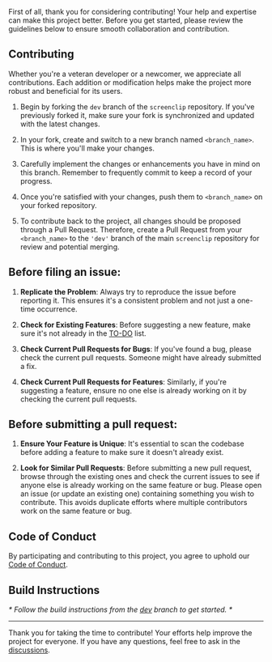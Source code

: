 First of all, thank you for considering contributing! Your help and expertise can make this project better. Before you get started, please review the guidelines below to ensure smooth collaboration and contribution.

## Contributing

Whether you're a veteran developer or a newcomer, we appreciate all contributions. Each addition or modification helps make the project more robust and beneficial for its users.

1. Begin by forking the `dev` branch of the `screenclip` repository. If you've previously forked it, make sure your fork is synchronized and updated with the latest changes.

2. In your fork, create and switch to a new branch named `<branch_name>`. This is where you'll make your changes.

3. Carefully implement the changes or enhancements you have in mind on this branch. Remember to frequently commit to keep a record of your progress.

4. Once you're satisfied with your changes, push them to `<branch_name>` on your forked repository.

5. To contribute back to the project, all changes should be proposed through a Pull Request. Therefore, create a Pull Request from your `<branch_name>` to the `'dev'` branch of the main `screenclip` repository for review and potential merging.

## Before filing an issue:

1. **Replicate the Problem**: Always try to reproduce the issue before reporting it. This ensures it's a consistent problem and not just a one-time occurrence.
   
2. **Check for Existing Features**: Before suggesting a new feature, make sure it's not already in the [TO-DO](https://github.com/0Ky/screenclip/blob/main/TO-DO.md) list.
   
3. **Check Current Pull Requests for Bugs**: If you've found a bug, please check the current pull requests. Someone might have already submitted a fix.
   
4. **Check Current Pull Requests for Features**: Similarly, if you're suggesting a feature, ensure no one else is already working on it by checking the current pull requests.

## Before submitting a pull request:

1. **Ensure Your Feature is Unique**: It's essential to scan the codebase before adding a feature to make sure it doesn't already exist.
   
2. **Look for Similar Pull Requests**: Before submitting a new pull request, browse through the existing ones and check the current issues to see if anyone else is already working on the same feature or bug. Please open an issue (or update an existing one) containing something you wish to contribute. This avoids duplicate efforts where multiple contributors work on the same feature or bug.

## Code of Conduct

By participating and contributing to this project, you agree to uphold our [Code of Conduct](https://github.com/0Ky/screenclip/blob/main/CODE_OF_CONDUCT.md).

## Build Instructions

*\* Follow the build instructions from the [dev](https://github.com/0Ky/screenclip/tree/dev#-build-instructions) branch to get started. \**

---

Thank you for taking the time to contribute! Your efforts help improve the project for everyone. If you have any questions, feel free to ask in the [discussions](https://github.com/0Ky/screenclip/discussions).
